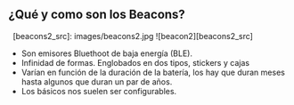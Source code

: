## ¿Qué y como son los Beacons?

&nbsp;
[beacons2_src]: images/beacons2.jpg
![beacon2][beacons2_src]
&nbsp;
<ul>
	<li class="fragment" data-fragment-index="2">Son emisores Bluethoot de baja energía (BLE).</li>
	<li class="fragment" data-fragment-index="3">Infinidad de formas. Englobados en dos tipos, stickers y cajas</li>
	<li class="fragment" data-fragment-index="4">Varían en función de la duración de la batería, los hay que duran meses hasta algunos que duran un par de años.</li>
	<li class="fragment" data-fragment-index="5">Los básicos nos suelen ser configurables.</li>
</ul>

